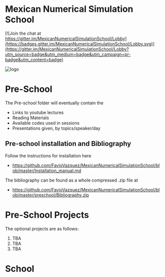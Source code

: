 # Mexican Numerical Simulation School

[![Join the chat at https://gitter.im/MexicanNumericalSimulationSchool/Lobby](https://badges.gitter.im/MexicanNumericalSimulationSchool/Lobby.svg)](https://gitter.im/MexicanNumericalSimulationSchool/Lobby?utm_source=badge&utm_medium=badge&utm_campaign=pr-badge&utm_content=badge)

![logo](http://iac.edu.mx/mexsimschool/files/2016/08/logo.website.jpg)

# Pre-School

The Pre-school folder will eventually contain the 

 - Links to youtube lectures
 - Reading Materials
 - Available codes used in sessions
 - Presentations given, by topics/speaker/day
 
## Pre-school installation and Bibliography

Follow the instructions for installation here

* https://github.com/FavioVazquez/MexicanNumericalSimulationSchool/blob/master/Installation_manual.md

The bibliography can be found as a whole compressed .zip file at 

* https://github.com/FavioVazquez/MexicanNumericalSimulationSchool/blob/master/preschool/Bibliography.zip


# Pre-School Projects  
 The optional projects are as follows:
 
 1. TBA
 2. TBA
 3. TBA
 
# School
 
